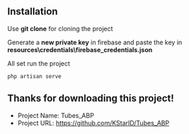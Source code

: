 
<!-- [![Github All Releases](https://img.shields.io/github/downloads/suhasrkms/lara-fire/total.svg)]() -->

## Installation

Use **git clone** for cloning the project

Generate a **new private key** in firebase and paste the key in **resources\credentials\firebase_credentials.json**

All set run the project

```bash
php artisan serve
```

## Thanks for downloading this project!

-   Project Name: Tubes_ABP
-   Project URL: https://github.com/KStarID/Tubes_ABP
